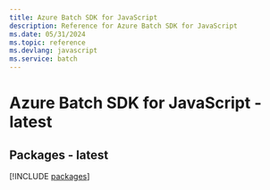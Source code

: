 ```yaml
---
title: Azure Batch SDK for JavaScript
description: Reference for Azure Batch SDK for JavaScript
ms.date: 05/31/2024
ms.topic: reference
ms.devlang: javascript
ms.service: batch
---
```

# Azure Batch SDK for JavaScript - latest
## Packages - latest
[!INCLUDE [packages](batch-index.md)]